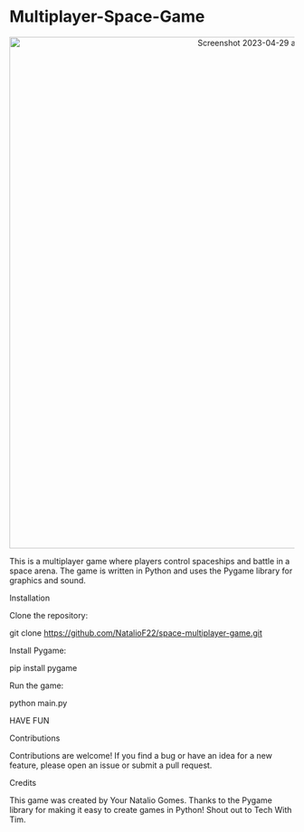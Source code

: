 # Multiplayer-Space-Game

<p align="center">
  <img width="905" alt="Screenshot 2023-04-29 at 6 03 41 PM" src="https://user-images.githubusercontent.com/116610989/235325912-f72737aa-0a46-47a3-9318-0962964134ff.png">
</p>

This is a multiplayer game where players control spaceships and battle in a space arena. The game is written in Python and uses the Pygame library for graphics and sound.

Installation

Clone the repository:

git clone https://github.com/NatalioF22/space-multiplayer-game.git

Install Pygame:

pip install pygame

Run the game:

python main.py

HAVE FUN


Contributions

Contributions are welcome! If you find a bug or have an idea for a new feature, please open an issue or submit a pull request.


Credits

This game was created by Your Natalio Gomes. Thanks to the Pygame library for making it easy to create games in Python!
Shout out to Tech With Tim.
